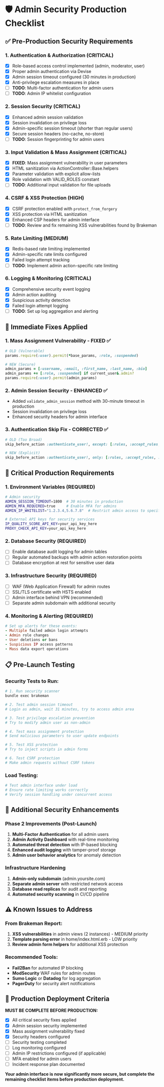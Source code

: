 # 🛡️ Admin Security Production Checklist

## ✅ **Pre-Production Security Requirements**

### **1. Authentication & Authorization** (CRITICAL)
- [x] Role-based access control implemented (admin, moderator, user)
- [x] Proper admin authentication via Devise
- [x] Admin session timeout configured (30 minutes in production)
- [x] Anti-privilege escalation measures in place
- [ ] **TODO**: Multi-factor authentication for admin users
- [ ] **TODO**: Admin IP whitelist configuration

### **2. Session Security** (CRITICAL)
- [x] Enhanced admin session validation
- [x] Session invalidation on privilege loss
- [x] Admin-specific session timeout (shorter than regular users)
- [x] Secure session headers (no-cache, no-store)
- [ ] **TODO**: Session fingerprinting for admin users

### **3. Input Validation & Mass Assignment** (CRITICAL)
- [x] **FIXED**: Mass assignment vulnerability in user parameters
- [x] HTML sanitization via ActionController::Base.helpers
- [x] Parameter validation with explicit allow-lists
- [x] Role validation with VALID_ROLES constant
- [ ] **TODO**: Additional input validation for file uploads

### **4. CSRF & XSS Protection** (HIGH)
- [x] CSRF protection enabled with `protect_from_forgery`
- [x] XSS protection via HTML sanitization
- [x] Enhanced CSP headers for admin interface
- [ ] **TODO**: Review and fix remaining XSS vulnerabilities found by Brakeman

### **5. Rate Limiting** (MEDIUM)
- [x] Redis-based rate limiting implemented
- [x] Admin-specific rate limits configured
- [x] Failed login attempt tracking
- [ ] **TODO**: Implement admin action-specific rate limiting

### **6. Logging & Monitoring** (CRITICAL)
- [x] Comprehensive security event logging
- [x] Admin action auditing
- [x] Suspicious activity detection
- [x] Failed login attempt logging
- [ ] **TODO**: Set up log aggregation and alerting

## 🔧 **Immediate Fixes Applied**

### **1. Mass Assignment Vulnerability - FIXED** ✅
```ruby
# OLD (Vulnerable)
params.require(:user).permit(*base_params, :role, :suspended)

# NEW (Secure)
admin_params = [:username, :email, :first_name, :last_name, :bio]
admin_params += [:role, :suspended] if current_user&.admin?
params.require(:user).permit(admin_params)
```

### **2. Admin Session Security - ENHANCED** ✅
- Added `validate_admin_session` method with 30-minute timeout in production
- Session invalidation on privilege loss
- Enhanced security headers for admin interface

### **3. Authentication Skip Fix - CORRECTED** ✅
```ruby
# OLD (Too Broad)
skip_before_action :authenticate_user!, except: [:rules, :accept_rules, :welcome]

# NEW (Explicit)
skip_before_action :authenticate_user!, only: [:rules, :accept_rules, :welcome]
```

## 🚨 **Critical Production Requirements**

### **1. Environment Variables** (REQUIRED)
```bash
# Admin security
ADMIN_SESSION_TIMEOUT=1800  # 30 minutes in production
ADMIN_MFA_REQUIRED=true     # Enable MFA for admins
ADMIN_IP_WHITELIST="1.2.3.4,5.6.7.8"  # Restrict admin access to specific IPs

# External API keys for security services
IP_QUALITY_SCORE_API_KEY=your_api_key_here
PROXY_CHECK_API_KEY=your_api_key_here
```

### **2. Database Security** (REQUIRED)
- [ ] Enable database audit logging for admin tables
- [ ] Regular automated backups with admin action restoration points
- [ ] Database encryption at rest for sensitive user data

### **3. Infrastructure Security** (REQUIRED)
- [ ] WAF (Web Application Firewall) for admin routes
- [ ] SSL/TLS certificate with HSTS enabled
- [ ] Admin interface behind VPN (recommended)
- [ ] Separate admin subdomain with additional security

### **4. Monitoring & Alerting** (REQUIRED)
```ruby
# Set up alerts for these events:
- Multiple failed admin login attempts
- Admin role changes
- User deletions or bans
- Suspicious IP access patterns
- Mass data export operations
```

## 📋 **Pre-Launch Testing**

### **Security Tests to Run:**
```bash
# 1. Run security scanner
bundle exec brakeman

# 2. Test admin session timeout
# Login as admin, wait 31 minutes, try to access admin area

# 3. Test privilege escalation prevention
# Try to modify admin user as non-admin

# 4. Test mass assignment protection
# Send malicious parameters to user update endpoints

# 5. Test XSS protection
# Try to inject scripts in admin forms

# 6. Test CSRF protection
# Make admin requests without CSRF tokens
```

### **Load Testing:**
```bash
# Test admin interface under load
# Ensure rate limiting works correctly
# Verify session handling under concurrent access
```

## 🔐 **Additional Security Enhancements**

### **Phase 2 Improvements** (Post-Launch)
1. **Multi-Factor Authentication** for all admin users
2. **Admin Activity Dashboard** with real-time monitoring
3. **Automated threat detection** with IP-based blocking
4. **Enhanced audit logging** with tamper-proof storage
5. **Admin user behavior analytics** for anomaly detection

### **Infrastructure Hardening**
1. **Admin-only subdomain** (admin.yoursite.com)
2. **Separate admin server** with restricted network access
3. **Database read replicas** for audit and reporting
4. **Automated security scanning** in CI/CD pipeline

## ⚠️ **Known Issues to Address**

### **From Brakeman Report:**
1. **XSS vulnerabilities** in admin views (2 instances) - MEDIUM priority
2. **Template parsing error** in home/index.html.erb - LOW priority
3. **Review admin form helpers** for additional XSS protection

### **Recommended Tools:**
- **Fail2Ban** for automated IP blocking
- **ModSecurity** WAF rules for admin routes
- **Sumo Logic** or **Datadog** for log aggregation
- **PagerDuty** for security alert notifications

## 🎯 **Production Deployment Criteria**

**MUST BE COMPLETE BEFORE PRODUCTION:**
- [x] All critical security fixes applied
- [x] Admin session security implemented
- [x] Mass assignment vulnerability fixed
- [x] Security headers configured
- [ ] Security testing completed
- [ ] Log monitoring configured
- [ ] Admin IP restrictions configured (if applicable)
- [ ] MFA enabled for admin users
- [ ] Incident response plan documented

**Your admin interface is now significantly more secure, but complete the remaining checklist items before production deployment.**
